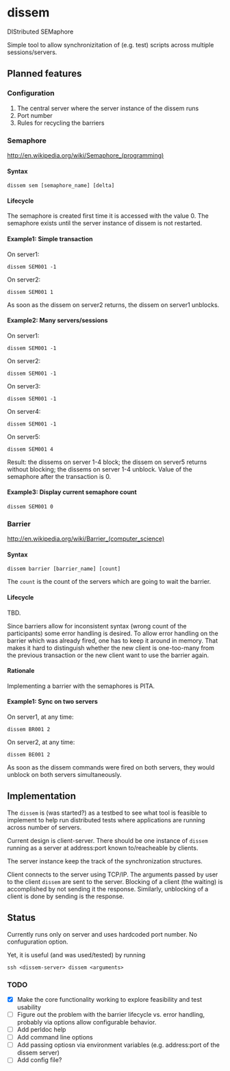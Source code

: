 dissem
======

DIStributed SEMaphore

Simple tool to allow synchronizitation of (e.g. test) scripts across multiple sessions/servers.

Planned features
----------------

### Configuration
1. The central server where the server instance of the dissem runs
2. Port number
3. Rules for recycling the barriers

### Semaphore

http://en.wikipedia.org/wiki/Semaphore_(programming)

#### Syntax

    dissem sem [semaphore_name] [delta]

#### Lifecycle
The semaphore is created first time it is accessed with the value 0. The semaphore exists until the server instance of dissem is not restarted.

#### Example1: Simple transaction
On server1:

    dissem SEM001 -1
 
On server2:

    dissem SEM001 1
 
As soon as the dissem on server2 returns, the dissem on server1 unblocks.

#### Example2: Many servers/sessions
On server1:

    dissem SEM001 -1
 
On server2:

    dissem SEM001 -1
 
On server3:

    dissem SEM001 -1
 
On server4:

    dissem SEM001 -1

On server5:

    dissem SEM001 4
 
Result: the dissems on server 1-4 block; the dissem on server5 returns without blocking; the dissems on server 1-4 unblock. Value of the semaphore after the transaction is 0.

#### Example3: Display current semaphore count

    dissem SEM001 0

### Barrier

http://en.wikipedia.org/wiki/Barrier_(computer_science)

#### Syntax

    dissem barrier [barrier_name] [count]

The `count` is the count of the servers which are going to wait the barrier.
    
#### Lifecycle

TBD.

Since barriers allow for inconsistent syntax (wrong count of the participants) some error handling is desired. To allow error handling on the barrier which was already fired, one has to keep it around in memory. That makes it hard to distinguish whether the new client is one-too-many from the previous transaction or the new client want to use the barrier again.

#### Rationale

Implementing a barrier with the semaphores is PITA.

#### Example1: Sync on two servers
On server1, at any time:

    dissem BR001 2
    
On server2, at any time:

    dissem BE001 2

As soon as the dissem commands were fired on both servers, they would unblock on both servers simultaneously.

Implementation
--------------

The `dissem` is (was started?) as a testbed to see what tool is feasible to implement to help run distributed tests where applications are running across number of servers.

Current design is client-server. There should be one instance of `dissem` running as a server at address:port known to/reacheable by clients.

The server instance keep the track of the synchronization structures.

Client connects to the server using TCP/IP. The arguments passed by user to the client `dissem` are sent to the server. Blocking of a client (the waiting) is accomplished by not sending it the response. Similarly, unblocking of a client is done by sending is the response.

Status
------

Currently runs only on server and uses hardcoded port number. No confuguration option.

Yet, it is useful (and was used/tested) by running

    ssh <dissem-server> dissem <arguments>
    

### TODO
- [x] Make the core functionality working to explore feasibility and test usability
- [ ] Figure out the problem with the barrier lifecycle vs. error handling, probably via options allow configurable behavior.
- [ ] Add perldoc help
- [ ] Add command line options
- [ ] Add passing optiosn via environment variables (e.g. address:port of the dissem server)
- [ ] Add config file?
